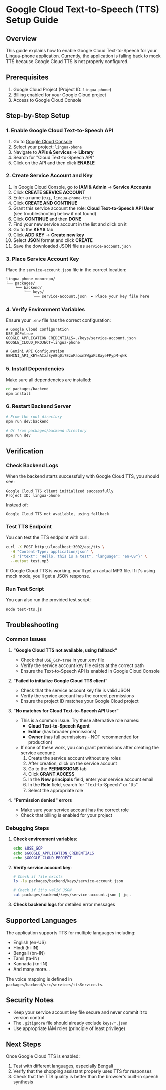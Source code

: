 # Google Cloud Text-to-Speech (TTS) Setup Guide

## Overview

This guide explains how to enable Google Cloud Text-to-Speech for your Lingua-phone application. Currently, the application is falling back to mock TTS because Google Cloud TTS is not properly configured.

## Prerequisites

1. Google Cloud Project (Project ID: `lingua-phone`)
2. Billing enabled for your Google Cloud project
3. Access to Google Cloud Console

## Step-by-Step Setup

### 1. Enable Google Cloud Text-to-Speech API

1. Go to [Google Cloud Console](https://console.cloud.google.com/)
2. Select your project: `lingua-phone`
3. Navigate to **APIs & Services** → **Library**
4. Search for "Cloud Text-to-Speech API"
5. Click on the API and then click **ENABLE**

### 2. Create Service Account and Key

1. In Google Cloud Console, go to **IAM & Admin** → **Service Accounts**
2. Click **CREATE SERVICE ACCOUNT**
3. Enter a name (e.g., `lingua-phone-tts`)
4. Click **CREATE AND CONTINUE**
5. Grant this service account the role: **Cloud Text-to-Speech API User** (see troubleshooting below if not found)
6. Click **CONTINUE** and then **DONE**
7. Find your new service account in the list and click on it
8. Go to the **KEYS** tab
9. Click **ADD KEY** → **Create new key**
10. Select **JSON** format and click **CREATE**
11. Save the downloaded JSON file as `service-account.json`

### 3. Place Service Account Key

Place the `service-account.json` file in the correct location:
```
lingua-phone-monorepo/
└── packages/
    └── backend/
        └── keys/
            └── service-account.json  ← Place your key file here
```

### 4. Verify Environment Variables

Ensure your `.env` file has the correct configuration:
```env
# Google Cloud Configuration
USE_GCP=true
GOOGLE_APPLICATION_CREDENTIALS=./keys/service-account.json
GOOGLE_CLOUD_PROJECT=lingua-phone

# Gemini API Configuration
GEMINI_API_KEY=AIzaSyABq0i7EzoPaoxnSWgaKc8ayeFPypM-qNk
```

### 5. Install Dependencies

Make sure all dependencies are installed:
```bash
cd packages/backend
npm install
```

### 6. Restart Backend Server

```bash
# From the root directory
npm run dev:backend

# Or from packages/backend directory
npm run dev
```

## Verification

### Check Backend Logs

When the backend starts successfully with Google Cloud TTS, you should see:
```
Google Cloud TTS client initialized successfully
Project ID: lingua-phone
```

Instead of:
```
Google Cloud TTS not available, using fallback
```

### Test TTS Endpoint

You can test the TTS endpoint with curl:
```bash
curl -X POST http://localhost:3002/api/tts \
  -H "Content-Type: application/json" \
  -d '{"text": "Hello, this is a test", "language": "en-US"}' \
  --output test.mp3
```

If Google Cloud TTS is working, you'll get an actual MP3 file. If it's using mock mode, you'll get a JSON response.

### Run Test Script

You can also run the provided test script:
```bash
node test-tts.js
```

## Troubleshooting

### Common Issues

1. **"Google Cloud TTS not available, using fallback"**
   - Check that `USE_GCP=true` in your .env file
   - Verify the service account key file exists at the correct path
   - Ensure the Text-to-Speech API is enabled in Google Cloud Console

2. **"Failed to initialize Google Cloud TTS client"**
   - Check that the service account key file is valid JSON
   - Verify the service account has the correct permissions
   - Ensure the project ID matches your Google Cloud project

3. **"No matches for Cloud Text-to-Speech API User"**
   - This is a common issue. Try these alternative role names:
     - **Cloud Text-to-Speech Agent**
     - **Editor** (has broader permissions)
     - **Owner** (has full permissions - NOT recommended for production)
   - If none of these work, you can grant permissions after creating the service account:
     1. Create the service account without any roles
     2. After creation, click on the service account
     3. Go to the **PERMISSIONS** tab
     4. Click **GRANT ACCESS**
     5. In the **New principals** field, enter your service account email
     6. In the **Role** field, search for "Text-to-Speech" or "tts"
     7. Select the appropriate role

4. **"Permission denied" errors**
   - Make sure your service account has the correct role
   - Check that billing is enabled for your project

### Debugging Steps

1. **Check environment variables**:
   ```bash
   echo $USE_GCP
   echo $GOOGLE_APPLICATION_CREDENTIALS
   echo $GOOGLE_CLOUD_PROJECT
   ```

2. **Verify service account key**:
   ```bash
   # Check if file exists
   ls -la packages/backend/keys/service-account.json

   # Check if it's valid JSON
   cat packages/backend/keys/service-account.json | jq .
   ```

3. **Check backend logs** for detailed error messages

## Supported Languages

The application supports TTS for multiple languages including:
- English (en-US)
- Hindi (hi-IN)
- Bengali (bn-IN)
- Tamil (ta-IN)
- Kannada (kn-IN)
- And many more...

The voice mapping is defined in `packages/backend/src/services/ttsService.ts`.

## Security Notes

- Keep your service account key file secure and never commit it to version control
- The `.gitignore` file should already exclude `keys/*.json`
- Use appropriate IAM roles (principle of least privilege)

## Next Steps

Once Google Cloud TTS is enabled:
1. Test with different languages, especially Bengali
2. Verify that the shopping assistant properly uses TTS for responses
3. Check that the TTS quality is better than the browser's built-in speech synthesis
